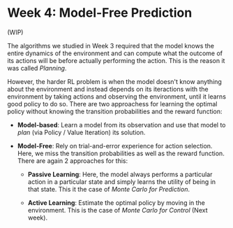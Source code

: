 # Week 4: Model-Free Prediction

(WIP)

The algorithms we studied in Week 3 required that the model knows the entire dynamics of the environment and can compute what 
the outcome of its actions will be before actually performing the action. This is the reason it was called *Planning*.

However, the harder RL problem is when the model doesn't know anything about the environment and instead depends on its iteractions
with the environment by taking actions and observing the environment, until it learns good policy to do so. There are two approachess
for learning the optimal policy without knowing the transition probabilities and the reward function:

- **Model-based**: Learn a model from its observation and use that model to *plan* (via Policy / Value Iteration) its solution.
- **Model-Free**: Rely on trial-and-error experience for action selection. Here, we miss the transition probabilities as well
                  as the reward function. There are again 2 approaches for this:
    
    - **Passive Learning**: Here, the model always performs a particular action in a particular state and simply learns the utility 
                            of being in that state. This it the case of *Monte Carlo for Prediction*.
    
    - **Active Learning**: Estimate the optimal policy by moving in the environment. This is 
                           the case of *Monte Carlo for Control* (Next week).
